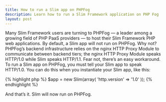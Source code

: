 ```yaml
---
title: How to run a Slim app on PHPFog
description: Learn how to run a Slim Framework application on PHP Fog
layout: post
---
```


Many Slim Framework users are turning to PHPFog — a leader among a growing field of PHP PaaS providers — to host their Slim Framework PHP web applications. By default, a Slim app will not run on PHPFog. Why not? PHPFog’s backend infrastructure relies on the nginx HTTP Proxy Module to communicate between backend tiers; the nginx HTTP Proxy Module speaks HTTP/1.0 while Slim speaks HTTP/1.1. Fear not, there’s an easy workaround. To run a Slim app on PHPFog, you must tell your Slim app to speak HTTP/1.0. You can do this when you instantiate your Slim app, like this:

{% highlight php %}
$app = new Slim(array(
    'http.version' => '1.0'
));
{% endhighlight %}

And that’s it. Slim will now run on PHPFog.
